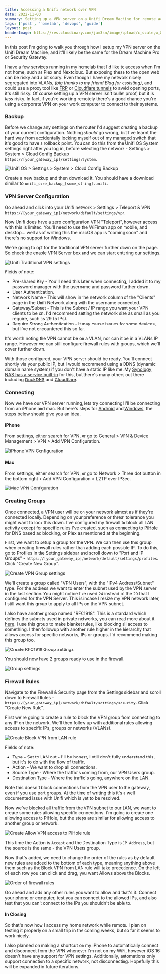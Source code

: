 ```yaml
---
title: Accessing a Unifi network over VPN
date: 2022-11-03
summary: Setting up a VPN server on a Unifi Dream Machine for remote access to a network.
tags: ['post', 'homelab', 'devops', 'guide']
layout: post
headerImage: https://res.cloudinary.com/jam3sn/image/upload/c_scale,w_800/v1668446188/udm-vpn.png
---
```


In this post I'm going to walk you through how I setup my VPN server on the Unifi Dream Machine, and it'll likely be the same for the Dream Machine Pro or Security Gateway.

I have a few services running in my homelab that I'd like to access when I'm not home, such as Plex and Nextcloud. But exposing these to the open web can be risky and a bit scary. Even though I have my network nicely segregated into VLANs, *(big thanks to my friend Blag for assisting)*, and could use a proxy tool like [FRP](https://github.com/fatedier/frp) or [Cloudflare tunnels](https://www.cloudflare.com/en-gb/products/tunnel/) to avoid opening ports, it's still risky. Of course setting up a VPN server isn't bullet proof, but it is *less* risky. In fact, if you're working remotely there's a good chance you're using a corporate VPN on your work computer to connect to their systems.

### Backup

Before we change any settings on the router I'd suggest creating a backup of your current configuration. Nothing *should* go wrong, but I've learnt the hard way from accidentally locking myself out of my managed switch that it's good to have a rollback point. You can do this from the Unifi OS System settings right after you log in, before selecting the network - Settings > System > Cloud Config Backup `https://[your_gateway_ip]/settings/system`.

![Unifi OS > Settings > System > Cloud Config Backup](https://res.cloudinary.com/jam3sn/image/upload/c_scale,w_800/v1668448481/udm-vpn-backup_hnpd8g.png)

Create a new backup and then download it. You should have a download similar to `unifi_core_backup_[some_string].unifi`.

### VPN Server Configuration

Go ahead and click into your Unifi network > Settings > Teleport & VPN `https://[your_gateway_ip]/network/default/settings/vpn`.

Now Unifi does have a zero configuration VPN "Teleport", however access with this is limited. You'll need to use the WiFiman app on mobile, and desktop... well as of writing this the macOS app is "coming soon" and there's no support for Windows.

We're going to opt for the traditional VPN server further down on the page. So check the enable VPN Server box and we can start entering our settings.

![Unifi Traditional VPN settings](https://res.cloudinary.com/jam3sn/image/upload/c_scale,w_800/v1668449603/udm-vpn-server-settings_hbsuqt.png)

Fields of note:
- Pre-shared Key - You'll need this later when connecting, I added it to my password manager with the username and password further down.
- User Authentication.
- Network Name - This will show in the network column of the "Clients" page in the Unifi Network along with the username connected.
- Gateway/Subnet - This is the Subnet / IP range you want your VPN clients to be on. I'd recommend setting the network size as small as you require, such as 29 (5 IPs).
- Require Strong Authentication - It may cause issues for some devices, but I've not encountered this so far.

It's worth noting the VPN cannot be on a VLAN, nor can it be in a VLANs IP range. However we can still configure firewall rules with groups, which we'll cover further down.

With those configured, your VPN server should be ready. You'll connect shortly via your public IP, but I would recommend using a DDNS (dynamic domain name system) if you don't have a static IP like me. My [Synology NAS has a service built-in](https://kb.synology.com/en-global/DSM/help/DSM/AdminCenter/connection_ddns?version=7) for this, but there's many others out there including [DuckDNS](https://www.duckdns.org/) and [Cloudflare](https://developers.cloudflare.com/dns/manage-dns-records/how-to/managing-dynamic-ip-addresses).

### Connecting

Now we have our VPN server running, lets try connecting! I'll be connecting from an iPhone and mac. But here's steps for [Android](https://support.google.com/work/android/answer/9213914?hl=en) and [Windows](https://support.microsoft.com/en-us/windows/connect-to-a-vpn-in-windows-3d29aeb1-f497-f6b7-7633-115722c1009c), the steps below should give you an idea.

#### iPhone

From settings, either search for VPN, or go to General > VPN & Device Management > VPN > Add VPN Configuration.

![iPhone VPN Configuration](https://res.cloudinary.com/jam3sn/image/upload/c_scale,w_400/v1668457648/udm-vpn-iphone_gzgmpt.png)

#### Mac

From settings, either search for VPN, or go to Network > Three dot button in the bottom right > Add VPN Configuration > L2TP over IPSec.

![Mac VPN Configuration](https://res.cloudinary.com/jam3sn/image/upload/c_scale,w_800/v1668458381/udm-vpn-mac_hjv6iq.png)

### Creating Groups

Once connected, a VPN user will be on your network almost as if they're connected locally. Depending on your preference or threat tolerance you might want to lock this down. I've configured my firewall to block all LAN activity except for specific rules I've created, such as connecting to [PiHole](https://pi-hole.net/) for DNS based ad blocking, or Plex as mentioned at the beginning.

First, we want to setup a group for the VPN. We can then use this group when creating firewall rules rather than adding each possible IP. To do this, go to Profiles in the Settings sidebar and scroll down to "Port and IP Groups" - `https://[your_gateway_ip]/network/default/settings/profiles`. Click "Create New Group".

![Create VPN Group settings](https://res.cloudinary.com/jam3sn/image/upload/c_scale,w_800/v1668451631/udm-vpn-group_isfqbp.png)

We'll create a group called "VPN Users", with the "IPv4 Address/Subnet" type. For the address we want to enter the subnet used by the VPN server in the last section. You might notice I've used `24` instead of the `29` that I configured for the VPN Server. This is incase I resize my VPN network later, I still want this group to apply to all IPs on the VPN subnet.

I also have another group named "RFC1918". This is a standard which defines the subnets used in private networks, you can read more about it [here](https://en.wikipedia.org/wiki/Private_network). I use this group to make blanket rules, like blocking all access to something. I then followup with another rule higher in the hierarchy that allows access for specific networks, IPs or groups. I'd recommend making this group too.

![Create RFC1918 Group settings](https://res.cloudinary.com/jam3sn/image/upload/c_scale,w_800/v1668452467/udm-vpn-rfc1928-group_zzjvne.png)

You should now have 2 groups ready to use in the firewall.

![Group settings](https://res.cloudinary.com/jam3sn/image/upload/c_scale,w_800/v1668452613/udm-vpn-groups_mz68g1.png)


### Firewall Rules

Navigate to the Firewall & Security page from the Settings sidebar and scroll down to Firewall Rules - `https://[your_gateway_ip]/network/default/settings/security`. Click "Create New Rule".

First we're going to create a rule to block the VPN group from connecting to any IP on the network. We'll then follow up with additional rules allowing access to specific IPs, groups or networks (VLANs).

![Create Block VPN from LAN rule](https://res.cloudinary.com/jam3sn/image/upload/c_scale,w_800/v1668455128/udm-vpn-block-vpn-lan_o3zwl9.png)

Fields of note:
- Type - Set to LAN out - I'll be honest, I still don't fully understand this, but it's to do with the flow of traffic.
- Action - We want to drop all connections.
- Source Type - Where the traffic's coming from, our VPN Users group.
- Destination Type - Where the traffic's going, anywhere on the LAN.

Note this doesn't block connections from the VPN user to the gateway, even if you use port groups. At the time of writing this it's a well documented issue with Unifi which is yet to be resolved.

Now we've blocked all traffic from the VPN subnet to our LAN, we want to create some rules allowing specific connections. I'm going to create one allowing access to PiHole, but the steps are similar for allowing access to another group or network.

![Create Allow VPN access to PiHole rule](https://res.cloudinary.com/jam3sn/image/upload/c_scale,w_800/v1668456767/udm-vpn-allow-pihole_b6imon.png)

This time the Action is `Accept` and the Destination Type is `IP Address`, but the source is the same - the VPN Users group.

Now that's added, we need to change the order of the rules as by default new rules are added to the bottom of each type, meaning anything above them such as the Block VPN from LAN rule will take precedence. On the left of each row you can click and drag, you want Allows above the Blocks.

![Order of firewall rules](https://res.cloudinary.com/jam3sn/image/upload/c_scale,w_800/v1668457163/udm-vpn-firewall-order_copoq5.png)

Go ahead and add any other rules you want to allow and that's it. Connect your phone or computer, test you can connect to the allowed IPs, and also test that you can't connect to the IPs you shouldn't be able to. 

#### In Closing

So that's now how I access my home network while remote. I plan on testing it properly on a small trip in the coming weeks, but so far it seems to work nicely.

I also planned on making a shortcut on my iPhone to automatically connect and disconnect from the VPN whenever I'm not on my WiFi, however iOS 16 doesn't have any support for VPN settings. Additionally, automations only support connection to a specific network, not disconnecting. Hopefully this will be expanded in future iterations.